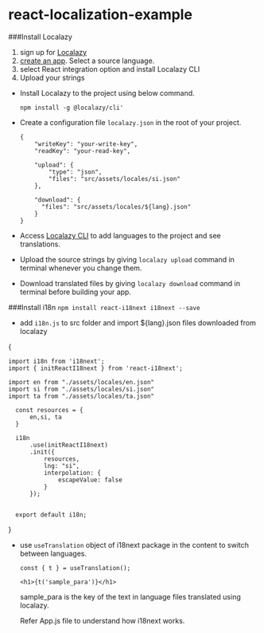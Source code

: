 # react-localization-example

###Install Localazy
1. sign up for [Localazy](https://localazy.com/register)
2. [create an app](https://localazy.com/my/create). Select a source language.
3. select React integration option and install Localazy CLI
4. Upload your strings
- Install Localazy to the project using below command.

  `npm install -g @localazy/cli'`
 
 - Create a configuration file `localazy.json` in the root of your project.
     
       {
           "writeKey": "your-write-key",
           "readKey": "your-read-key",
           
           "upload": {
               "type": "json",
               "files": "src/assets/locales/si.json"
           },
           
           "download": {
             "files": "src/assets/locales/${lang}.json"
           }
       }
       
     
   
- Access [Localazy CLI](https://localazy.com/p/data.ekamuthu) to add languages to the project and see translations.
- Upload the source strings by giving `localazy upload` command in terminal whenever you change them.

- Download translated files by giving `localazy download` command in terminal before building your app.  
     


###Install i18n
`npm install react-i18next i18next --save`

- add `i18n.js` to src folder and import ${lang}.json files downloaded from localazy

{

    import i18n from 'i18next';
    import { initReactI18next } from 'react-i18next';
  
    import en from "./assets/locales/en.json"
    import si from "./assets/locales/si.json"
    import ta from "./assets/locales/ta.json"
  
      const resources = {
          en,si, ta
      }
      
      i18n
          .use(initReactI18next)
          .init({
              resources,
              lng: "si",
              interpolation: {
                  escapeValue: false
              }
          });
      
      
      export default i18n;
  }
  
- use `useTranslation` object of i18next package in the content to switch between languages. 

    `const { t } = useTranslation();`
    
    `<h1>{t('sample_para')}</h1>`
    
    sample_para is the key of the text in language files translated using localazy.
    
    Refer App.js file to understand how i18next works.
    
